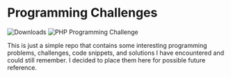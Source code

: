 # Programming Challenges
![Downloads](https://img.shields.io/github/downloads/nspalo/programming-challenge/total.svg)
![PHP Programming Challenge]( https://github.com/nspalo/programming-challenge/actions/workflows/build.yml/badge.svg)

This is just a simple repo that contains some interesting programming problems, challenges, code snippets, and solutions
I have encountered and could still remember. I decided to place them here for possible future reference.
